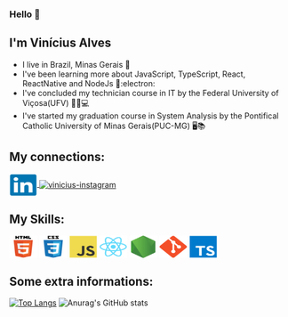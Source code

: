 ### Hello 👋
## I'm Vinícius Alves
 - I live in Brazil, Minas Gerais :small_red_triangle:
 - I've been learning more about JavaScript, TypeScript, React, ReactNative and NodeJs :rocket::electron:
 - I've concluded my technician course in IT by the Federal University of Viçosa(UFV) :man_student::computer:
 - I've started my graduation course in System Analysis by the Pontifical Catholic University of Minas Gerais(PUC-MG) :desktop_computer::books:
 
## My connections:
<a href="https://www.linkedin.com/in/viniciusalvesdefaria/" target="_blank">
<img align="center" alt="vinicius-linkedin" height="40" width="50" src="https://raw.githubusercontent.com/devicons/devicon/master/icons/linkedin/linkedin-original.svg" style="max-width:100%;">
</a>
<a href="https://www.instagram.com/viniziu.alves/" target="_blank">
<img align="center" alt="vinicius-instagram" height="40" width="50" src="https://image.flaticon.com/icons/png/512/174/174855.png" style="max-width:100%;">
</a>

## My Skills:
<img align="center" alt="HTML5" height="40" width="50" src="https://raw.githubusercontent.com/devicons/devicon/master/icons/html5/html5-original-wordmark.svg" style="max-width:100%;"></img>
<img align="center" alt="CSS3" height="40" width="50" src="https://raw.githubusercontent.com/devicons/devicon/master/icons/css3/css3-original-wordmark.svg" style="max-width:100%;"></img>
<img align="center" alt="JavaScript" height="40" width="50" src="https://raw.githubusercontent.com/devicons/devicon/master/icons/javascript/javascript-original.svg" style="max-width:100%;"></img>
<img align="center" alt="React" height="40" width="50" src="https://raw.githubusercontent.com/devicons/devicon/master/icons/react/react-original.svg" style="max-width:100%;">
<img align="center" alt="NodeJS" height="40" width="50" src="https://raw.githubusercontent.com/devicons/devicon/master/icons/nodejs/nodejs-original.svg" style="max-width:100%;"></img>
<img align="center" alt="GIT" height="40" width="50" src="https://raw.githubusercontent.com/devicons/devicon/master/icons/git/git-original.svg" style="max-width:100%;"></img>
<img align="center" alt="GIT" height="40" width="50" src="https://raw.githubusercontent.com/devicons/devicon/master/icons/typescript/typescript-original.svg" style="max-width:100%;"></img>

## Some extra informations: 
[![Top Langs](https://github-readme-stats.vercel.app/api/top-langs/?username=ViniciusResende)](https://github.com/ViniciusResende/github-readme-stats)
![Anurag's GitHub stats](https://github-readme-stats.vercel.app/api?username=ViniciusResende&show_icons=true&theme=radical)
<!--
**ViniciusResende/ViniciusResende** is a ✨ _special_ ✨ repository because its `README.md` (this file) appears on your GitHub profile.

Here are some ideas to get you started:

- 🔭 I’m currently working on ...
- 🌱 I’m currently learning ...
- 👯 I’m looking to collaborate on ...
- 🤔 I’m looking for help with ...
- 💬 Ask me about ...
- 📫 How to reach me: ...
- 😄 Pronouns: ...
- ⚡ Fun fact: ...
-->
